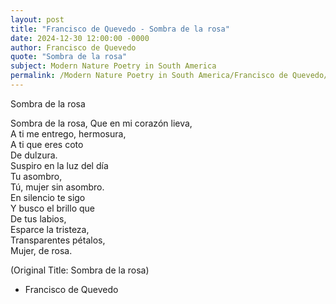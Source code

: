 ```yaml
---
layout: post
title: "Francisco de Quevedo - Sombra de la rosa"
date: 2024-12-30 12:00:00 -0000
author: Francisco de Quevedo
quote: "Sombra de la rosa"
subject: Modern Nature Poetry in South America
permalink: /Modern Nature Poetry in South America/Francisco de Quevedo/Francisco de Quevedo - Sombra de la rosa
---
```


Sombra de la rosa

Sombra de la rosa,
Que en mi corazón lieva,  
A ti me entrego, hermosura,  
A ti que eres coto  
De dulzura.  
Suspiro en la luz del día  
Tu asombro,  
Tú, mujer sin asombro.  
En silencio te sigo  
Y busco el brillo que  
De tus labios,  
Esparce la tristeza,  
Transparentes pétalos,  
Mujer, de rosa.

(Original Title: Sombra de la rosa)

- Francisco de Quevedo
